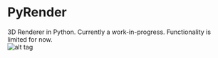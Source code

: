 # PyRender

3D Renderer in Python. Currently a work-in-progress. Functionality is limited for now.<br>
![alt tag](http://i.imgur.com/4xhckE6.png)

